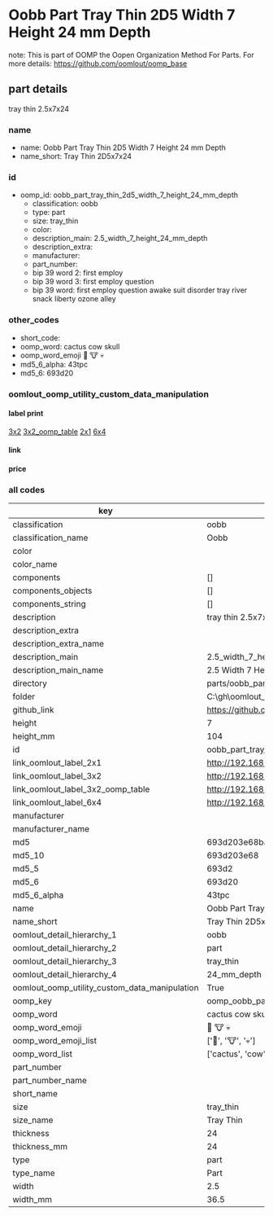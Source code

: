 # Oobb Part Tray Thin 2D5 Width 7 Height 24 mm Depth  

note: This is part of OOMP the Oopen Organization Method For Parts. For more details: https://github.com/oomlout/oomp_base

##  part details
  



tray thin 2.5x7x24



### name
* name: Oobb Part Tray Thin 2D5 Width 7 Height 24 mm Depth
* name_short: Tray Thin 2D5x7x24 
### id
* oomp_id: oobb_part_tray_thin_2d5_width_7_height_24_mm_depth
  * classification: oobb
  * type: part
  * size: tray_thin
  * color: 
  * description_main: 2.5_width_7_height_24_mm_depth
  * description_extra: 
  * manufacturer: 
  * part_number: 
  * bip 39 word 2: first employ
  * bip 39 word 3: first employ question
  * bip 39 word: first employ question awake suit disorder tray river snack liberty ozone alley

### other_codes
* short_code: 
* oomp_word: cactus cow skull
* oomp_word_emoji :cactus: :cow: :skull:
* md5_6_alpha: 43tpc
* md5_6: 693d20






### oomlout_oomp_utility_custom_data_manipulation
#### label print
[3x2](http://192.168.1.245:1112/?label=oomp%2043tpc)
[3x2_oomp_table](http://192.168.1.108:1112/?label=oomp%2043tpc)
[2x1](http://192.168.1.242:1112/?label=oomp%2043tpc)
[6x4](http://192.168.1.55:1112/?label=oomp%2043tpc)    

#### link

                              

#### price







### all codes 
| key | value |  
| --- | --- |  
| classification | oobb |  
| classification_name | Oobb |  
| color |  |  
| color_name |  |  
| components | [] |  
| components_objects | [] |  
| components_string | [] |  
| description | tray thin 2.5x7x24 |  
| description_extra |  |  
| description_extra_name |  |  
| description_main | 2.5_width_7_height_24_mm_depth |  
| description_main_name | 2.5 Width 7 Height 24 mm Depth |  
| directory | parts/oobb_part_tray_thin_2d5_width_7_height_24_mm_depth |  
| folder | C:\gh\oomlout_oobb_version_4_generated_parts\parts\oobb_part_tray_thin_2d5_width_7_height_24_mm_depth |  
| github_link | https://github.com/oomlout/oomlout_oomp_part_src/tree/main/parts/oobb_part_tray_thin_2d5_width_7_height_24_mm_depth |  
| height | 7 |  
| height_mm | 104 |  
| id | oobb_part_tray_thin_2d5_width_7_height_24_mm_depth |  
| link_oomlout_label_2x1 | http://192.168.1.242:1112/?label=oomp%2043tpc |  
| link_oomlout_label_3x2 | http://192.168.1.245:1112/?label=oomp%2043tpc |  
| link_oomlout_label_3x2_oomp_table | http://192.168.1.108:1112/?label=oomp%2043tpc |  
| link_oomlout_label_6x4 | http://192.168.1.55:1112/?label=oomp%2043tpc |  
| manufacturer |  |  
| manufacturer_name |  |  
| md5 | 693d203e68badcf4fdec81035f123abb |  
| md5_10 | 693d203e68 |  
| md5_5 | 693d2 |  
| md5_6 | 693d20 |  
| md5_6_alpha | 43tpc |  
| name | Oobb Part Tray Thin 2D5 Width 7 Height 24 mm Depth |  
| name_short | Tray Thin 2D5x7x24  |  
| oomlout_detail_hierarchy_1 | oobb |  
| oomlout_detail_hierarchy_2 | part |  
| oomlout_detail_hierarchy_3 | tray_thin |  
| oomlout_detail_hierarchy_4 | 24_mm_depth |  
| oomlout_oomp_utility_custom_data_manipulation | True |  
| oomp_key | oomp_oobb_part_tray_thin_2d5_width_7_height_24_mm_depth |  
| oomp_word | cactus cow skull |  
| oomp_word_emoji | :cactus: :cow: :skull: |  
| oomp_word_emoji_list | [':cactus:', ':cow:', ':skull:'] |  
| oomp_word_list | ['cactus', 'cow', 'skull'] |  
| part_number |  |  
| part_number_name |  |  
| short_name |  |  
| size | tray_thin |  
| size_name | Tray Thin |  
| thickness | 24 |  
| thickness_mm | 24 |  
| type | part |  
| type_name | Part |  
| width | 2.5 |  
| width_mm | 36.5 |  
